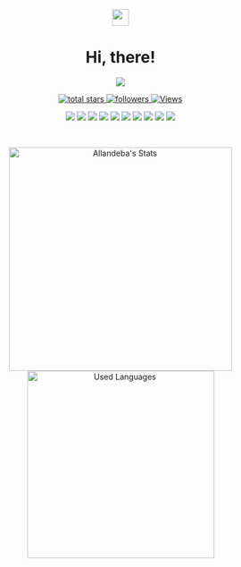 <div align="center">
  <img src="https://media.giphy.com/media/hvRJCLFzcasrR4ia7z/giphy.gif" width="30" />
  <h1>Hi, there!</h1>
</div>

<div align="center">
  <p>
    <a href="https://www.linkedin.com/in/allan-debastiani/">
      <img src="https://img.shields.io/badge/-LinkedIn-0A66C2?style=for-the-badge&logo=linkedin&logoColor=white" />
    </a>
  </p>
</div>

<div align="center">
  <p>
    <a href="https://github.com/Allandeba?tab=repositories&sort=stargazers">
      <img alt="total stars" title="Total stars on GitHub" src="https://custom-icon-badges.herokuapp.com/badge/dynamic/json?logo=star&color=55960c&labelColor=488207&label=Stars&style=for-the-badge&query=%24.stars&url=https://api.github-star-counter.workers.dev/user/Allandeba" />
    </a>
    <a href="https://github.com/Allandeba?tab=followers">
      <img alt="followers" title="Follow me on Github" src="https://custom-icon-badges.herokuapp.com/github/followers/Allandeba?color=236ad3&labelColor=1155ba&style=for-the-badge&logo=person-add&label=Follow&logoColor=white" />
    </a>
    <a href="https://github.com/Allandeba/">
      <img alt="Views" title="GitHub profile views" src="https://komarev.com/ghpvc/?username=Allandeba&label=Profile%20Views&color=red&style=for-the-badge" />
    </a>
  </p>
</div>

<div align="center">
  <p>
    <img src="https://img.shields.io/badge/C%23-239120?style=for-the-badge&logo=c-sharp&logoColor=white" />
    <img src="https://img.shields.io/badge/Blazor-5C2D91?style=for-the-badge" />
    <img src="https://img.shields.io/badge/JavaScript-F7DF1E?style=for-the-badge&logo=javascript&logoColor=black" />
    <img src="https://img.shields.io/badge/HTML-E34F26?style=for-the-badge&logo=html5&logoColor=white" />
    <img src="https://img.shields.io/badge/CSS-1572B6?style=for-the-badge&logo=css3&logoColor=white" />
    <img src="https://img.shields.io/badge/RESTful%20APIs-30A3DC?style=for-the-badge" />
    <img src="https://img.shields.io/badge/Scrum-30A3DC?style=for-the-badge" />
    <img src="https://img.shields.io/badge/Git-F05032?style=for-the-badge&logo=git&logoColor=white" />
    <img src="https://img.shields.io/badge/Tortoise%20SVN-810B14?style=for-the-badge&logo=apache-subversion&logoColor=white" />
    <img src="https://img.shields.io/badge/Docker-<COLOR>?style=for-the-badge&logo=docker" />
    
  </p>
</div>

<br />

<div align="center">
  <p>
    <a href="https://github.com/Allandeba" target="_blank">
      <img width="400" src="https://github-readme-stats.vercel.app/api?username=Allandeba&show_icons=true&theme=react" alt="Allandeba's Stats" />
      <img width="335" src="https://github-readme-stats.vercel.app/api/top-langs/?username=Allandeba&layout=compact&theme=react" alt="Used Languages" />
    </a>
  </p>
</div>
